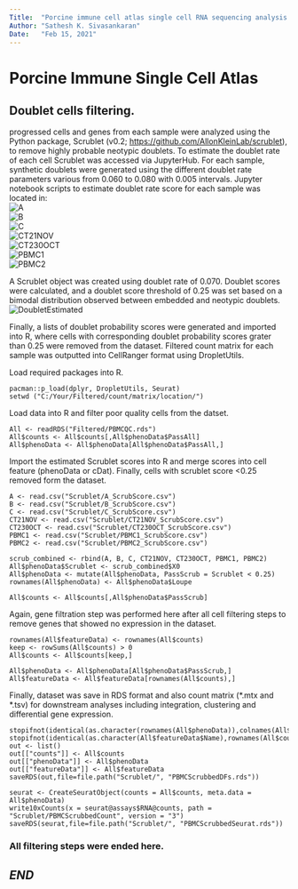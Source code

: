 ```yaml
---
Title:  "Porcine immune cell atlas single cell RNA sequencing analysis pipeline"
Author: "Sathesh K. Sivasankaran"
Date:   "Feb 15, 2021"
---
```


# Porcine Immune Single Cell Atlas

## Doublet cells filtering.
progressed cells and genes from each sample were analyzed using the Python package, Scrublet (v0.2; https://github.com/AllonKleinLab/scrublet), to remove highly probable neotypic doublets. To estimate the doublet rate of each cell Scrublet was accessed via JupyterHub. For each sample, synthetic doublets were generated using the different doublet rate parameters various from 0.060 to 0.080 with 0.005 intervals. Jupyter notebook scripts to estimate doublet rate score for each sample was located in:\
![A](Notebook/Doublet/A.ipynb)\
![B](Notebook/Doublet/B.ipynb)\
![C](Notebook/Doublet/C.ipynb)\
![CT21NOV](Notebook/Doublet/CT21NOV.ipynb)\
![CT230OCT](Notebook/Doublet/CT230OCT.ipynb)\
![PBMC1](Notebook/Doublet/PBMC1.ipynb)\
![PBMC2](Notebook/Doublet/PBMC2.ipynb)

A Scrublet object was created using doublet rate of 0.070. Doublet scores were calculated, and a doublet score threshold of 0.25 was set based on a bimodal distribution observed between embedded and neotypic doublets.\
![DoubletEstimated](Notebook/Doublet/DoubletEstimated.ipynb)

Finally, a lists of doublet probability scores were generated and imported into R, where cells with corresponding doublet probability scores grater than 0.25 were removed from the dataset. Filtered count matrix for each sample was outputted into CellRanger format using DropletUtils.

Load required packages into R.
```
pacman::p_load(dplyr, DropletUtils, Seurat)
setwd ("C:/Your/Filtered/count/matrix/location/")
```

Load data into R and filter poor quality cells from the datset.
```
All <- readRDS("Filtered/PBMCQC.rds")
All$counts <- All$counts[,All$phenoData$PassAll]
All$phenoData <- All$phenoData[All$phenoData$PassAll,]
```

Import the estimated Scrublet scores into R and merge scores into cell feature (phenoData or cDat). Finally, cells with scrublet score <0.25 removed form the dataset.
```
A <- read.csv("Scrublet/A_ScrubScore.csv")
B <- read.csv("Scrublet/B_ScrubScore.csv")
C <- read.csv("Scrublet/C_ScrubScore.csv")
CT21NOV <- read.csv("Scrublet/CT21NOV_ScrubScore.csv")
CT230OCT <- read.csv("Scrublet/CT230OCT_ScrubScore.csv")
PBMC1 <- read.csv("Scrublet/PBMC1_ScrubScore.csv")
PBMC2 <- read.csv("Scrublet/PBMC2_ScrubScore.csv")

scrub_combined <- rbind(A, B, C, CT21NOV, CT230OCT, PBMC1, PBMC2)
All$phenoData$Scrublet <- scrub_combined$X0
All$phenoData <- mutate(All$phenoData, PassScrub = Scrublet < 0.25)
rownames(All$phenoData) <- All$phenoData$Loupe

All$counts <- All$counts[,All$phenoData$PassScrub]
```

Again, gene filtration step was performed here after all cell filtering steps to remove genes that showed no expression in the dataset.
```
rownames(All$featureData) <- rownames(All$counts)
keep <- rowSums(All$counts) > 0
All$counts <- All$counts[keep,]

All$phenoData <- All$phenoData[All$phenoData$PassScrub,]
All$featureData <- All$featureData[rownames(All$counts),]
```
Finally, dataset was save in RDS format and also count matrix (*.mtx and *.tsv) for downstream analyses including integration, clustering and differential gene expression.
```
stopifnot(identical(as.character(rownames(All$phenoData)),colnames(All$counts)))
stopifnot(identical(as.character(All$featureData$Name),rownames(All$counts)))
out <- list()
out[["counts"]] <- All$counts
out[["phenoData"]] <- All$phenoData
out[["featureData"]] <- All$featureData
saveRDS(out,file=file.path("Scrublet/", "PBMCScrubbedDFs.rds"))

seurat <- CreateSeuratObject(counts = All$counts, meta.data = All$phenoData)
write10xCounts(x = seurat@assays$RNA@counts, path = "Scrublet/PBMCScrubbedCount", version = "3")
saveRDS(seurat,file=file.path("Scrublet/", "PBMCScrubbedSeurat.rds"))
```

### All filtering steps were ended here.
## ___END___
